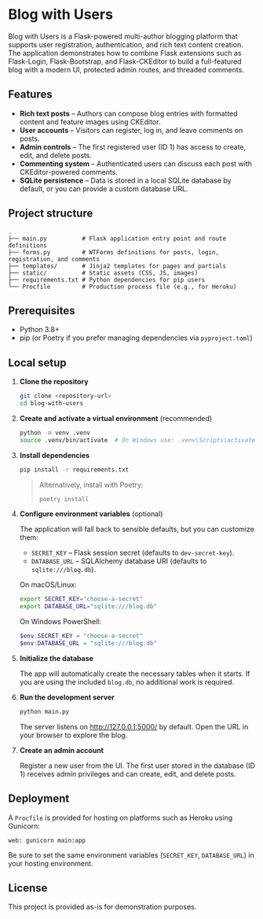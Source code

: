 # Blog with Users

Blog with Users is a Flask-powered multi-author blogging platform that supports user registration, authentication, and rich text content creation. The application demonstrates how to combine Flask extensions such as Flask-Login, Flask-Bootstrap, and Flask-CKEditor to build a full-featured blog with a modern UI, protected admin routes, and threaded comments.

## Features

- **Rich text posts** – Authors can compose blog entries with formatted content and feature images using CKEditor.
- **User accounts** – Visitors can register, log in, and leave comments on posts.
- **Admin controls** – The first registered user (ID 1) has access to create, edit, and delete posts.
- **Commenting system** – Authenticated users can discuss each post with CKEditor-powered comments.
- **SQLite persistence** – Data is stored in a local SQLite database by default, or you can provide a custom database URL.

## Project structure

```
.
├── main.py          # Flask application entry point and route definitions
├── forms.py         # WTForms definitions for posts, login, registration, and comments
├── templates/       # Jinja2 templates for pages and partials
├── static/          # Static assets (CSS, JS, images)
├── requirements.txt # Python dependencies for pip users
└── Procfile         # Production process file (e.g., for Heroku)
```

## Prerequisites

- Python 3.8+
- pip (or Poetry if you prefer managing dependencies via `pyproject.toml`)

## Local setup

1. **Clone the repository**

   ```bash
   git clone <repository-url>
   cd blog-with-users
   ```

2. **Create and activate a virtual environment** (recommended)

   ```bash
   python -m venv .venv
   source .venv/bin/activate  # On Windows use: .venv\Scripts\activate
   ```

3. **Install dependencies**

   ```bash
   pip install -r requirements.txt
   ```

   > Alternatively, install with Poetry:
   >
   > ```bash
   > poetry install
   > ```

4. **Configure environment variables** (optional)

   The application will fall back to sensible defaults, but you can customize them:

   - `SECRET_KEY` – Flask session secret (defaults to `dev-secret-key`).
   - `DATABASE_URL` – SQLAlchemy database URI (defaults to `sqlite:///blog.db`).

   On macOS/Linux:

   ```bash
   export SECRET_KEY="choose-a-secret"
   export DATABASE_URL="sqlite:///blog.db"
   ```

   On Windows PowerShell:

   ```powershell
   $env:SECRET_KEY = "choose-a-secret"
   $env:DATABASE_URL = "sqlite:///blog.db"
   ```

5. **Initialize the database**

   The app will automatically create the necessary tables when it starts. If you are using the included `blog.db`, no additional work is required.

6. **Run the development server**

   ```bash
   python main.py
   ```

   The server listens on http://127.0.0.1:5000/ by default. Open the URL in your browser to explore the blog.

7. **Create an admin account**

   Register a new user from the UI. The first user stored in the database (ID 1) receives admin privileges and can create, edit, and delete posts.

## Deployment

A `Procfile` is provided for hosting on platforms such as Heroku using Gunicorn:

```
web: gunicorn main:app
```

Be sure to set the same environment variables (`SECRET_KEY`, `DATABASE_URL`) in your hosting environment.

## License

This project is provided as-is for demonstration purposes.
